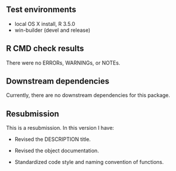 ## Test environments
* local OS X install, R 3.5.0
* win-builder (devel and release)

## R CMD check results
There were no ERRORs, WARNINGs, or NOTEs.

## Downstream dependencies
Currently, there are no downstream dependencies for this package.
## Resubmission
This is a resubmission. In this version I have:

* Revised the DESCRIPTION title.

* Revised the object documentation.

* Standardized code style and naming convention of functions.
